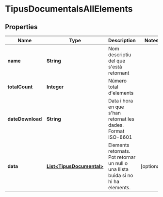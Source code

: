 

# TipusDocumentalsAllElements


## Properties

| Name | Type | Description | Notes |
|------------ | ------------- | ------------- | -------------|
|**name** | **String** | Nom descriptiu del que s&#39;està retornant |  |
|**totalCount** | **Integer** | Número total d&#39;elements |  |
|**dateDownload** | **String** | Data i hora en que s&#39;han retornat les dades. Format ISO-8601 |  |
|**data** | [**List&lt;TipusDocumental&gt;**](TipusDocumental.md) | Elements retornats. Pot retornar un null o una llista buida si no hi ha elements. |  [optional] |



